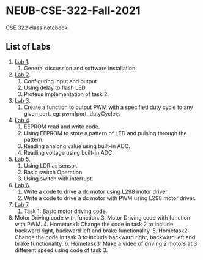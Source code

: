 # NEUB-CSE-322-Fall-2021
CSE 322 class notebook.
## List of Labs
1. [Lab 1](https://github.com/shparvez001/NEUB-CSE-322-Fall-2021/tree/main/Lab%201.md).
	1. General discussion and software installation.
2. [Lab 2](https://github.com/shparvez001/NEUB-CSE-322-Fall-2021/tree/main/Lab%202.md).
	1. Configuring input and output
	2. Using delay to flash LED
	3. Proteus implementation of task 2.
3. [Lab 3](https://github.com/shparvez001/NEUB-CSE-322-Fall-2021/tree/main/Lab%203.md).
	1. Create a function to output PWM with a specified duty cycle to any given port. eg: pwm(port, dutyCycle);.
4. [Lab 4](https://github.com/shparvez001/NEUB-CSE-322-Fall-2021/tree/main/Lab%204.md).
	1. EEPROM read and write code.
	2. Using EEPROM to store a pattern of LED and pulsing through the pattern.
	3. Reading analong value using built-in ADC.
	4. Reading voltage using built-in ADC.
5. [Lab 5](https://github.com/shparvez001/NEUB-CSE-322-Fall-2021/tree/main/Lab%205.md).
	1. Using LDR as sensor.
	2. Basic switch Operation.
	3. Using switch with interrupt.
6. [Lab 6](https://github.com/shparvez001/NEUB-CSE-322-Fall-2021/tree/main/Lab%206.md).
	1. Write a code to drive a dc motor using L298 motor driver.
	2. Write a code to drive a dc motor with PWM using L298 motor driver.
5. [Lab 7](https://github.com/shparvez001/NEUB-CSE-322-Fall-2021/tree/main/Lab%207.md).
	1. Task 1: Basic motor driving code.
  2. Motor Driving code with function.
	3. Motor Driving code with function with PWM.
	4. Hometask1: Change the code in task 2 to include backward right, backward left and brake functionality.
	5. Hometask2: Change the code in task 3 to include backward right, backward left and brake functionality.
	6. Hometask3: Make a video of driving 2 motors at 3 different speed using code of task 3.
